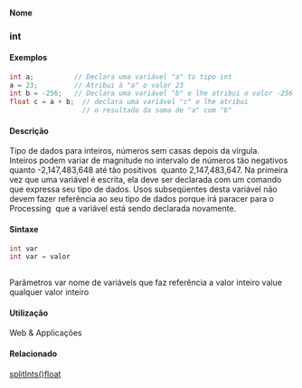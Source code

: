 
#### Nome
### int

#### Exemplos

```pde
int a;          // Declara uma variável "a" to tipo int
a = 23;         // Atribui à "a" o valor 23
int b = -256;   // Declara uma variável "b" e lhe atribui o valor -256 
float c = a + b;  // declara uma variável "c" e lhe atribui 
                  // o resultado da soma de "a" com "b"

```

#### Descrição
Tipo de dados para inteiros, números sem
casas depois da vírgula. Inteiros podem variar de magnitude
no intervalo de números tão negativos quanto
-2,147,483,648 até tão positivos  quanto
2,147,483,647.
Na primeira vez que uma
variável é escrita, ela deve ser declarada com um comando
que expressa seu tipo de dados. Usos subseqüentes desta variável não
devem fazer referência ao seu tipo de dados porque irá paracer para o
Processing  que a variável está sendo declarada novamente.

#### Sintaxe
```pde
int var
int var = valor 
            
```
Parâmetros
var
nome de variávels que faz referência a valor inteiro
value
qualquer valor inteiro

#### Utilização

	
Web & Applicações

#### Relacionado
[splitInts()](splitInts_)[float](float)
